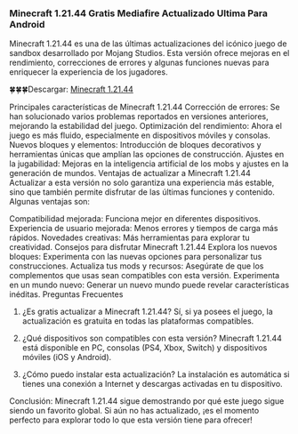 ### Minecraft 1.21.44 Gratis Mediafire Actualizado Ultima Para Android
Minecraft 1.21.44 es una de las últimas actualizaciones del icónico juego de sandbox desarrollado por Mojang Studios. Esta versión ofrece mejoras en el rendimiento, correcciones de errores y algunas funciones nuevas para enriquecer la experiencia de los jugadores.

🍀🍀🍀Descargar: [Minecraft 1.21.44](https://apktoca.com/minecraft-apk)

Principales características de Minecraft 1.21.44
Corrección de errores: Se han solucionado varios problemas reportados en versiones anteriores, mejorando la estabilidad del juego.
Optimización del rendimiento: Ahora el juego es más fluido, especialmente en dispositivos móviles y consolas.
Nuevos bloques y elementos: Introducción de bloques decorativos y herramientas únicas que amplían las opciones de construcción.
Ajustes en la jugabilidad: Mejoras en la inteligencia artificial de los mobs y ajustes en la generación de mundos.
Ventajas de actualizar a Minecraft 1.21.44
Actualizar a esta versión no solo garantiza una experiencia más estable, sino que también permite disfrutar de las últimas funciones y contenido. Algunas ventajas son:

Compatibilidad mejorada: Funciona mejor en diferentes dispositivos.
Experiencia de usuario mejorada: Menos errores y tiempos de carga más rápidos.
Novedades creativas: Más herramientas para explorar tu creatividad.
Consejos para disfrutar Minecraft 1.21.44
Explora los nuevos bloques: Experimenta con las nuevas opciones para personalizar tus construcciones.
Actualiza tus mods y recursos: Asegúrate de que los complementos que usas sean compatibles con esta versión.
Experimenta en un mundo nuevo: Generar un nuevo mundo puede revelar características inéditas.
Preguntas Frecuentes
1. ¿Es gratis actualizar a Minecraft 1.21.44?
Sí, si ya posees el juego, la actualización es gratuita en todas las plataformas compatibles.

2. ¿Qué dispositivos son compatibles con esta versión?
Minecraft 1.21.44 está disponible en PC, consolas (PS4, Xbox, Switch) y dispositivos móviles (iOS y Android).

3. ¿Cómo puedo instalar esta actualización?
La instalación es automática si tienes una conexión a Internet y descargas activadas en tu dispositivo.

Conclusión: Minecraft 1.21.44 sigue demostrando por qué este juego sigue siendo un favorito global. Si aún no has actualizado, ¡es el momento perfecto para explorar todo lo que esta versión tiene para ofrecer!
